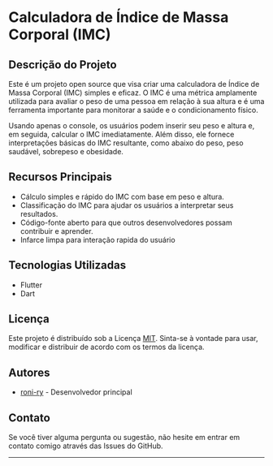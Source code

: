 # Calculadora de Índice de Massa Corporal (IMC)

## Descrição do Projeto

Este é um projeto open source que visa criar uma calculadora de Índice de Massa Corporal (IMC) simples e eficaz. O IMC é uma métrica amplamente utilizada para avaliar o peso de uma pessoa em relação à sua altura e é uma ferramenta importante para monitorar a saúde e o condicionamento físico.

Usando apenas o console, os usuários podem inserir seu peso e altura e, em seguida, calcular o IMC imediatamente. Além disso, ele fornece interpretações básicas do IMC resultante, como abaixo do peso, peso saudável, sobrepeso e obesidade.

## Recursos Principais

- Cálculo simples e rápido do IMC com base em peso e altura.
- Classificação do IMC para ajudar os usuários a interpretar seus resultados.
- Código-fonte aberto para que outros desenvolvedores possam contribuir e aprender.
- Infarce limpa para interação rapida do usuário


## Tecnologias Utilizadas

- Flutter
- Dart

## Licença

Este projeto é distribuído sob a Licença [MIT](https://opensource.org/licenses/MIT). Sinta-se à vontade para usar, modificar e distribuir de acordo com os termos da licença.

## Autores

- [roni-ry](https://github.com/roni-ry) - Desenvolvedor principal

## Contato

Se você tiver alguma pergunta ou sugestão, não hesite em entrar em contato comigo através das Issues do GitHub.

---
